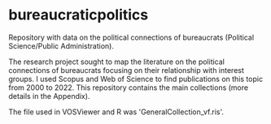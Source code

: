 # bureaucraticpolitics
Repository with data on the political connections of bureaucrats (Political Science/Public Administration).

The research project sought to map the literature on the political connections of bureaucrats focusing on their relationship with interest groups. I used Scopus and Web of Science to find publications on this topic from 2000 to 2022. This repository contains the main collections (more details in the Appendix).

The file used in VOSViewer and R was 'GeneralCollection_vf.ris'.
